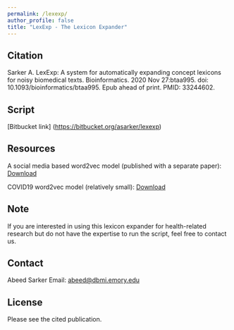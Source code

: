 ```yaml
---
permalink: /lexexp/
author_profile: false
title: "LexExp - The Lexicon Expander"
---
```


## Citation

Sarker A. LexExp: A system for automatically expanding concept lexicons for noisy biomedical texts. Bioinformatics. 2020 Nov 27:btaa995. doi: 10.1093/bioinformatics/btaa995. Epub ahead of print. PMID: 33244602.

## Script

[Bitbucket link] (https://bitbucket.org/asarker/lexexp)


## Resources

A social media based word2vec model (published with a separate paper): <a href="https://data.mendeley.com/datasets/dwr4xn8kcv/3"> Download </a>

COVID19 word2vec model (relatively small): <a href = "https://data.mendeley.com/datasets/t8bxg423yk/1"> Download </a>

## Note

If you are interested in using this lexicon expander for health-related research but do not have the expertise to run the script, feel free to contact us. 

## Contact

Abeed Sarker
Email: abeed@dbmi.emory.edu

## License

Please see the cited publication.


